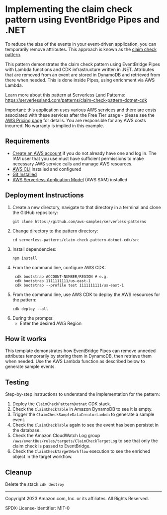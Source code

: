 # Implementing the claim check pattern using EventBridge Pipes and .NET

To reduce the size of the events in your event-driven application, you can temporarily remove attributes. This approach is known as the [claim check pattern](https://www.enterpriseintegrationpatterns.com/patterns/messaging/StoreInLibrary.html).

This pattern demonstrates the claim check pattern using EventBridge Pipes with Lambda functions and CDK infrastructure written in .NET. Attributes that are removed from an event are stored in DynamoDB and retrieved from there when needed. This is done inside Pipes, using enrichment via AWS Lambda.

Learn more about this pattern at Serverless Land Patterns: https://serverlessland.com/patterns/claim-check-pattern-dotnet-cdk

Important: this application uses various AWS services and there are costs associated with these services after the Free Tier usage - please see the [AWS Pricing page](https://aws.amazon.com/pricing/) for details. You are responsible for any AWS costs incurred. No warranty is implied in this example.

## Requirements

* [Create an AWS account](https://portal.aws.amazon.com/gp/aws/developer/registration/index.html) if you do not already have one and log in. The IAM user that you use must have sufficient permissions to make necessary AWS service calls and manage AWS resources.
* [AWS CLI](https://docs.aws.amazon.com/cli/latest/userguide/install-cliv2.html) installed and configured
* [Git Installed](https://git-scm.com/book/en/v2/Getting-Started-Installing-Git)
* [AWS Serverless Application Model](https://docs.aws.amazon.com/serverless-application-model/latest/developerguide/serverless-sam-cli-install.html) (AWS SAM) installed

## Deployment Instructions

1. Create a new directory, navigate to that directory in a terminal and clone the GitHub repository:
    ``` 
    git clone https://github.com/aws-samples/serverless-patterns
    ```
1. Change directory to the pattern directory:
    ```
    cd serverless-patterns/claim-check-pattern-dotnet-cdk/src
    ```
1. Install dependencies:
    ```
    npm install
    ```
1. From the command line, configure AWS CDK:
   ```
    cdk bootstrap ACCOUNT-NUMBER/REGION # e.g.
    cdk bootstrap 1111111111/us-east-1
    cdk bootstrap --profile test 1111111111/us-east-1
   ```
1. From the command line, use AWS CDK to deploy the AWS resources for the pattern:
    ```
    cdk deploy --all 
    ```
1. During the prompts:
    * Enter the desired AWS Region
    

## How it works

This template demonstrates how EventBridge Pipes can remove unneded attributes temporarily by storing them in DynamoDB, then retrieve them when needed. Use the AWS Lambda function as described below to generate sample events.

## Testing

Step-by-step instructions to understand the implementation for the pattern:

1. Deploy the `ClaimCheckPatternDotnet` CDK stack.
2. Check the `ClaimCheckTable` in Amazon DynamoDB to see it is empty.
2. Trigger the `ClaimCheckSampleDataCreatorLambda` to generate a sample event.
3. Check the `ClaimCheckTable` again to see the event has been persistet in the database.
4. Check the Amazon CloudWatch Log group `/aws/eventBus/rules/targets/ClaimCheckTargetLog` to see that only the claim check is passed to EventBridge.
5. Check the `ClaimCheckTargetWorkflow` execution to see the enriched object in the target workflow.

## Cleanup
 
Delete the stack
    ```cdk destroy```

----
Copyright 2023 Amazon.com, Inc. or its affiliates. All Rights Reserved.

SPDX-License-Identifier: MIT-0

